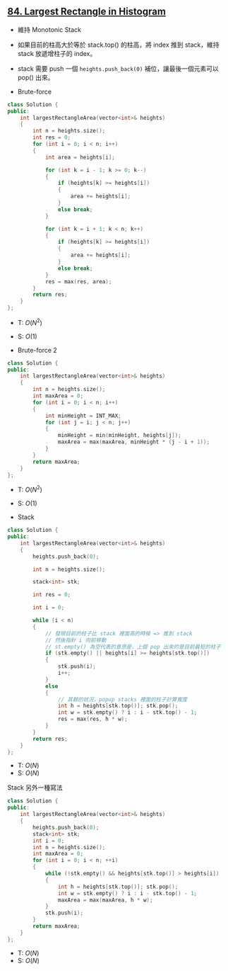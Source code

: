 ## [84\. Largest Rectangle in Histogram](https://leetcode.com/problems/largest-rectangle-in-histogram/)

- 維持 Monotonic Stack
- 如果目前的柱高大於等於 stack.top() 的柱高，將 index 推到 stack，維持 stack 放遞增柱子的 index。
- stack 需要 push 一個 `heights.push_back(0)` 補位，讓最後一個元素可以 pop() 出來。

 - Brute-force
```cpp
class Solution {
public:
    int largestRectangleArea(vector<int>& heights)
    {
        int n = heights.size();
        int res = 0;
        for (int i = 0; i < n; i++)
        {
            int area = heights[i];

            for (int k = i - 1; k >= 0; k--)
            {
                if (heights[k] >= heights[i])
                {
                    area += heights[i];
                }
                else break;
            }

            for (int k = i + 1; k < n; k++)
            {
                if (heights[k] >= heights[i])
                {
                    area += heights[i];
                }
                else break;
            }
            res = max(res, area);
        }
        return res;
    }
};
```
- T: $O(N^2)$
- S: $O(1)$


 - Brute-force 2
```cpp
class Solution {
public:
    int largestRectangleArea(vector<int>& heights)
    {
        int n = heights.size();
        int maxArea = 0;
        for (int i = 0; i < n; i++)
        {
            int minHeight = INT_MAX;
            for (int j = i; j < n; j++)
            {
                minHeight = min(minHeight, heights[j]);
                maxArea = max(maxArea, minHeight * (j - i + 1));
            }
        }
        return maxArea;
    }
};
```
- T: $O(N^2)$
- S: $O(1)$


 - Stack
```cpp
class Solution {
public:
    int largestRectangleArea(vector<int>& heights)
    {
        heights.push_back(0);

        int n = heights.size();

        stack<int> stk;

        int res = 0;

        int i = 0;

        while (i < n)
        {
            // 發現目前的柱子比 stack 裡面高的時候 => 推到 stack
            // 然後指針 i 向前移動
            // st.empty() 為空代表的意思是，上個 pop 出來的是目前最短的柱子
            if (stk.empty() || heights[i] >= heights[stk.top()])
            {
                stk.push(i);
                i++;
            }
            else
            {
                // 其餘的狀況，popup stacks 裡面的柱子計算寬度
                int h = heights[stk.top()]; stk.pop();
                int w = stk.empty() ? i : i - stk.top() - 1;
                res = max(res, h * w);
            }
        }
        return res;
    }
};
```
- T: $O(N)$
- S: $O(N)$


 Stack 另外一種寫法
```cpp
class Solution {
public:
    int largestRectangleArea(vector<int>& heights)
    {
        heights.push_back(0);
        stack<int> stk;
        int i = 0;
        int n = heights.size();
        int maxArea = 0;
        for (int i = 0; i < n; ++i)
        {
            while (!stk.empty() && heights[stk.top()] > heights[i])
            {
                int h = heights[stk.top()]; stk.pop();
                int w = stk.empty() ? i : i - stk.top() - 1;
                maxArea = max(maxArea, h * w);
            }
            stk.push(i);
        }
        return maxArea;
    }
};
```
- T: $O(N)$
- S: $O(N)$

